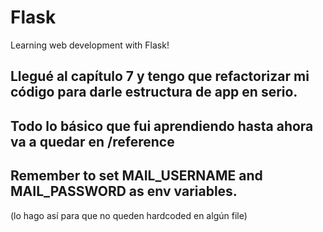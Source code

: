 # Flask
Learning web development with Flask!

## Llegué al capítulo 7 y tengo que refactorizar mi código para darle estructura de app en serio.
## Todo lo  básico que fui aprendiendo hasta ahora va a quedar en /reference

## Remember to set MAIL_USERNAME and MAIL_PASSWORD as env variables. 
(lo hago así para que no queden hardcoded en algún file)